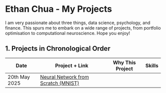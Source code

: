 # Ethan Chua - My Projects
I am very passionate about three things, data science, psychology, and finance. This spurs me to embark on a wide range of projects, from portfolio optimisation to computational neuroscience. Hope you enjoy!

## 1. Projects in Chronological Order
| Date | Project + Link | Why This Project | Skills |
| ------- | ------- | ------- | ------ |
| 20th May 2025 | [Neural Network from Scratch (MNIST)](https://github.com/ethancqy/ethancqy_portfolio/blob/main/Neural%20Network%20from%20Scratch%20(MNIST)/Neural%20Network%20from%20Scratch%20(MNIST).ipynb) | | |
